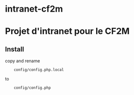 # intranet-cf2m
#
# Projet d'intranet pour le CF2M

## Install

copy and rename

        config/config.php.local

to

        config/config.php
